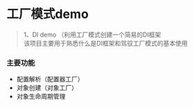 #  工厂模式demo

>  1、DI demo （利用工厂模式创建一个简易的DI框架  
>  该项目主要用于熟悉什么是DI框架和驾驭工厂模式的基本使用  

###  主要功能   
-  配置解析（配置器工厂）
-  对象创建（对象工厂）
-  对象生命周期管理




